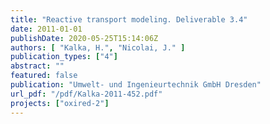 ```yaml
---
title: "Reactive transport modeling. Deliverable 3.4"
date: 2011-01-01
publishDate: 2020-05-25T15:14:06Z
authors: [ "Kalka, H.", "Nicolai, J." ]
publication_types: ["4"]
abstract: ""
featured: false
publication: "Umwelt- und Ingenieurtechnik GmbH Dresden"
url_pdf: "/pdf/Kalka-2011-452.pdf"
projects: ["oxired-2"]
---
```



